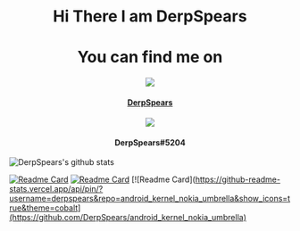 <h1 align="center">Hi There I am DerpSpears</h1>
<h1 align="center">You can find me on</h1>
<h4 align="center"><a href="https://steamcommunity.com/id/derpspears/"><img src="https://img.icons8.com/fluent/96/000000/steam.png"/> </a> </h4>
       <h4 align="center"> <a href="https://steamcommunity.com/id/derpspears/"> DerpSpears </a> </h4>
<h4 align="center"><img src="https://img.icons8.com/cute-clipart/128/000000/discord-new-logo.png"/> </h4>
  <h4 align="center"> DerpSpears#5204 </h4>

![DerpSpears's github stats](https://github-readme-stats.vercel.app/api?username=derpspears&show_icons=true&theme=cobalt)

[![Readme Card](https://github-readme-stats.vercel.app/api/pin/?username=derpspears&repo=proprietary_vendor_nokia&show_icons=true&theme=cobalt)](https://github.com/DerpSpears/proprietary_vendor_nokia)
[![Readme Card](https://github-readme-stats.vercel.app/api/pin/?username=derpspears&repo=android_device_nokia_NB1T-TWRP&show_icons=true&theme=cobalt)](https://github.com/DerpSpears/android_device_nokia_NB1T-TWRP)
[![Readme Card](https://github-readme-stats.vercel.app/api/pin/?username=derpspears&repo=android_kernel_nokia_umbrella&show_icons=true&theme=cobalt](https://github.com/DerpSpears/android_kernel_nokia_umbrella)

